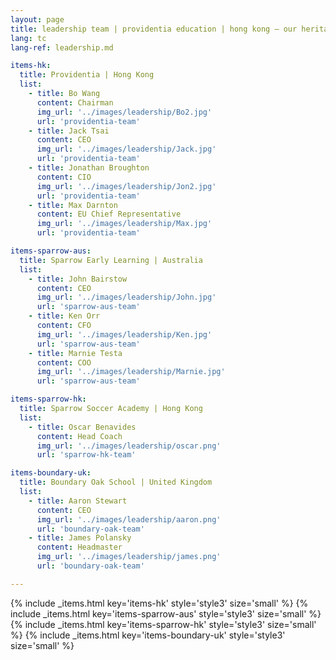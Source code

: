 ```yaml
---
layout: page
title: leadership team | providentia education | hong kong — our heritage, their future | providentia education | hong kong
lang: tc
lang-ref: leadership.md

items-hk:
  title: Providentia | Hong Kong
  list:
    - title: Bo Wang
      content: Chairman
      img_url: '../images/leadership/Bo2.jpg'
      url: 'providentia-team'
    - title: Jack Tsai
      content: CEO
      img_url: '../images/leadership/Jack.jpg'
      url: 'providentia-team'
    - title: Jonathan Broughton
      content: CIO
      img_url: '../images/leadership/Jon2.jpg'
      url: 'providentia-team'
    - title: Max Darnton
      content: EU Chief Representative
      img_url: '../images/leadership/Max.jpg'
      url: 'providentia-team'

items-sparrow-aus:
  title: Sparrow Early Learning | Australia
  list:
    - title: John Bairstow
      content: CEO
      img_url: '../images/leadership/John.jpg'
      url: 'sparrow-aus-team'
    - title: Ken Orr
      content: CFO
      img_url: '../images/leadership/Ken.jpg'
      url: 'sparrow-aus-team'
    - title: Marnie Testa
      content: COO
      img_url: '../images/leadership/Marnie.jpg'
      url: 'sparrow-aus-team'

items-sparrow-hk:
  title: Sparrow Soccer Academy | Hong Kong
  list:
    - title: Oscar Benavides
      content: Head Coach
      img_url: '../images/leadership/oscar.png'
      url: 'sparrow-hk-team'

items-boundary-uk:
  title: Boundary Oak School | United Kingdom
  list:
    - title: Aaron Stewart
      content: CEO
      img_url: '../images/leadership/aaron.png'
      url: 'boundary-oak-team'
    - title: James Polansky
      content: Headmaster
      img_url: '../images/leadership/james.png'
      url: 'boundary-oak-team'

---
```

{% include _items.html key='items-hk' style='style3' size='small' %}
{% include _items.html key='items-sparrow-aus' style='style3' size='small' %}
{% include _items.html key='items-sparrow-hk' style='style3' size='small' %}
{% include _items.html key='items-boundary-uk' style='style3' size='small' %}